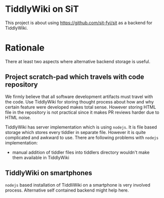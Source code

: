 # TiddlyWiki on SiT

This project is about using https://github.com/sit-fyi/sit as a backend for TiddlyWiki.

# Rationale

There at least two aspects where alternative backend storage is useful.

## Project scratch-pad which travels with code repository

We firmly believe that all software development artifacts must travel with the code.
Use TiddlyWiki for storing thought process about how and why certain feature were
developed makes total sense. However storing HTML file in the repository is not
practical since it makes PR reviews harder due to HTML noise.

TiddlyWiki has server implementation which is using `nodejs`. It is file based
storage which stores every tiddler in separate file. However it is quite
complicated and awkward to use. There are following problems with `nodejs`
implementation:

- manual addition of tiddler files into tiddlers directory wouldn't make
  them available in TiddlyWiki

## TiddlyWiki on smartphones

`nodejs` based installation of TiddliWiki on a smartphone is very involved process.
Alternative self contained backend might help here.
